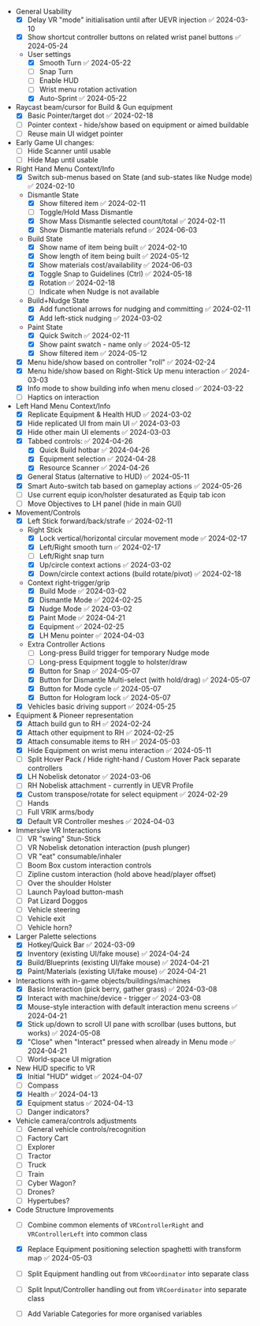- General Usability
	- [x] Delay VR "mode" initialisation until after UEVR injection ✅ 2024-03-10
	- [x] Show shortcut controller buttons on related wrist panel buttons ✅ 2024-05-24
	- User settings
		- [x] Smooth Turn ✅ 2024-05-22
		- [ ] Snap Turn
		- [ ] Enable HUD
		- [ ] Wrist menu rotation activation
		- [x] Auto-Sprint ✅ 2024-05-22
- Raycast beam/cursor for Build & Gun equipment
	- [x] Basic Pointer/target dot ✅ 2024-02-18
	- [ ] Pointer context - hide/show based on equipment or aimed buildable
	- [ ] Reuse main UI widget pointer
- Early Game UI changes:
	- [ ] Hide Scanner until usable
	- [ ] Hide Map until usable
- Right Hand Menu Context/Info
	- [x] Switch sub-menus based on State (and sub-states like Nudge mode) ✅ 2024-02-10
	- Dismantle State
		- [x] Show filtered item ✅ 2024-02-11
		- [ ] Toggle/Hold Mass Dismantle
		- [x] Show Mass Dismantle selected count/total ✅ 2024-02-11
		- [x] Show Dismantle materials refund ✅ 2024-06-03
	- Build State
		- [x] Show name of item being built ✅ 2024-02-10
		- [x] Show length of item being built ✅ 2024-05-12
		- [x] Show materials cost/availability ✅ 2024-06-03
		- [x] Toggle Snap to Guidelines (Ctrl) ✅ 2024-05-18
		- [x] Rotation ✅ 2024-02-18
		- [ ] Indicate when Nudge is not available
	- Build+Nudge State
		- [x] Add functional arrows for nudging and committing ✅ 2024-02-11
		- [x] Add left-stick nudging ✅ 2024-03-02
	- Paint State
		- [x] Quick Switch ✅ 2024-02-11
		- [x] Show paint swatch - name only ✅ 2024-05-12
		- [x] Show filtered item ✅ 2024-05-12
	- [x] Menu hide/show based on controller "roll" ✅ 2024-02-24
	- [x] Menu hide/show based on Right-Stick Up menu interaction ✅ 2024-03-03
	- [x] Info mode to show building info when menu closed ✅ 2024-03-22
	- [ ] Haptics on interaction
- Left Hand Menu Context/Info
	- [x] Replicate Equipment & Health HUD ✅ 2024-03-02
	- [x] Hide replicated UI from main UI ✅ 2024-03-03
	- [x] Hide other main UI elements ✅ 2024-03-03
	- [x] Tabbed controls: ✅ 2024-04-26
		- [x] Quick Build hotbar ✅ 2024-04-26
		- [x] Equipment selection ✅ 2024-04-28
		- [x] Resource Scanner ✅ 2024-04-26
	- [x] General Status (alternative to HUD) ✅ 2024-05-11
	- [x] Smart Auto-switch tab based on gameplay actions ✅ 2024-05-26
	- [ ] Use current equip icon/holster desaturated as Equip tab icon
	- [ ] Move Objectives to LH panel (hide in main GUI)
- Movement/Controls
	- [x] Left Stick forward/back/strafe ✅ 2024-02-11
	- Right Stick
		- [x] Lock vertical/horizontal circular movement mode ✅ 2024-02-17
		- [x] Left/Right smooth turn ✅ 2024-02-17
		- [ ] Left/Right snap turn
		- [x] Up/circle context actions ✅ 2024-03-02
		- [x] Down/circle context actions (build rotate/pivot) ✅ 2024-02-18
	- Context right-trigger/grip
		- [x] Build Mode ✅ 2024-03-02
		- [x] Dismantle Mode ✅ 2024-02-25
		- [x] Nudge Mode ✅ 2024-03-02
		- [x] Paint Mode ✅ 2024-04-21
		- [x] Equipment ✅ 2024-02-25
		- [x] LH Menu pointer ✅ 2024-04-03
	- Extra Controller Actions
		- [ ] Long-press Build trigger for temporary Nudge mode
		- [ ] Long-press Equipment toggle to holster/draw
		- [x] Button for Snap ✅ 2024-05-07
		- [x] Button for Dismantle Multi-select (with hold/drag) ✅ 2024-05-07
		- [x] Button for Mode cycle ✅ 2024-05-07
		- [x] Button for Hologram lock ✅ 2024-05-07
	- [x] Vehicles basic driving support ✅ 2024-05-25
- Equipment & Pioneer representation
	- [x] Attach build gun to RH ✅ 2024-02-24
	- [x] Attach other equipment to RH ✅ 2024-02-25
	- [x] Attach consumable items to RH ✅ 2024-05-03
	- [x] Hide Equipment on wrist menu interaction ✅ 2024-05-11
	- [ ] Split Hover Pack / Hide right-hand / Custom Hover Pack separate controllers
	- [x] LH Nobelisk detonator ✅ 2024-03-06
	- [ ] RH Nobelisk attachment - currently in UEVR Profile
	- [x] Custom transpose/rotate for select equipment ✅ 2024-02-29
	- [ ] Hands
	- [ ] Full VRIK arms/body
	- [x] Default VR Controller meshes ✅ 2024-04-03
- Immersive VR Interactions
	- [ ] VR "swing" Stun-Stick
	- [ ] VR Nobelisk detonation interaction (push plunger)
	- [ ] VR "eat" consumable/inhaler
	- [ ] Boom Box custom interaction controls
	- [ ] Zipline custom interaction (hold above head/player offset)
	- [ ] Over the shoulder Holster
	- [ ] Launch Payload button-mash
	- [ ] Pat Lizard Doggos
	- [ ] Vehicle steering
	- [ ] Vehicle exit
	- [ ] Vehicle horn?
- Larger Palette selections
	- [x] Hotkey/Quick Bar ✅ 2024-03-09
	- [x] Inventory (existing UI/fake mouse) ✅ 2024-04-24
	- [x] Build/Blueprints (existing UI/fake mouse) ✅ 2024-04-21
	- [x] Paint/Materials (existing UI/fake mouse) ✅ 2024-04-21
- Interactions with in-game objects/buildings/machines
	- [x] Basic Interaction (pick berry, gather grass) ✅ 2024-03-08
	- [x] Interact with machine/device - trigger ✅ 2024-03-08
	- [x] Mouse-style interaction with default interaction menu screens ✅ 2024-04-21
	- [x] Stick up/down to scroll UI pane with scrollbar (uses buttons, but works) ✅ 2024-05-08
	- [x] "Close" when "Interact" pressed when already in Menu mode ✅ 2024-04-21
	- [ ] World-space UI migration
- New HUD specific to VR
	- [x] Initial "HUD" widget ✅ 2024-04-07
	- [ ] Compass
	- [x] Health ✅ 2024-04-13
	- [x] Equipment status ✅ 2024-04-13
	- [ ] Danger indicators?
- Vehicle camera/controls adjustments
	- [ ] General vehicle controls/recognition
	- [ ] Factory Cart
	- [ ] Explorer
	- [ ] Tractor
	- [ ] Truck
	- [ ] Train
	- [ ] Cyber Wagon?
	- [ ] Drones?
	- [ ] Hypertubes?
- Code Structure Improvements
	- [ ] Combine common elements of `VRControllerRight` and `VRControllerLeft` into common class
	- [x] Replace Equipment positioning selection spaghetti with transform map ✅ 2024-05-03
	- [ ] Split Equipment handling out from `VRCoordinator` into separate class
	- [ ] Split Input/Controller handling out from `VRCoordinator` into separate class
	- [ ] Add Variable Categories for more organised variables


